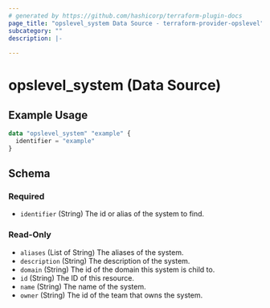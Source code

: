 ```yaml
---
# generated by https://github.com/hashicorp/terraform-plugin-docs
page_title: "opslevel_system Data Source - terraform-provider-opslevel"
subcategory: ""
description: |-
  
---
```


# opslevel_system (Data Source)



## Example Usage

```terraform
data "opslevel_system" "example" {
  identifier = "example"
}
```

<!-- schema generated by tfplugindocs -->
## Schema

### Required

- `identifier` (String) The id or alias of the system to find.

### Read-Only

- `aliases` (List of String) The aliases of the system.
- `description` (String) The description of the system.
- `domain` (String) The id of the domain this system is child to.
- `id` (String) The ID of this resource.
- `name` (String) The name of the system.
- `owner` (String) The id of the team that owns the system.


